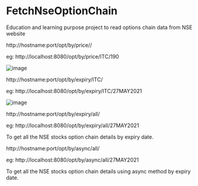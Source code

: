 # FetchNseOptionChain
Education and learning purpose project to read options chain data from NSE website

http://hostname:port/opt/by/price/<symbol>/<Strik Price>
  
  eg: http://localhost:8080/opt/by/price/ITC/190
  
  ![image](https://user-images.githubusercontent.com/19818842/119996360-4d992000-bfec-11eb-9bf0-56ca461501c2.png)
  
http://hostname:port/opt/by/expiry/ITC/<Expiry Date>
  
  eg: http://localhost:8080/opt/by/expiry/ITC/27MAY2021

  ![image](https://user-images.githubusercontent.com/19818842/119996729-a7014f00-bfec-11eb-91cd-61d623659984.png)
  
http://hostname:port/opt/by/expiry/all/<Expiry Date>
  
  eg: http://localhost:8080/opt/by/expiry/all/27MAY2021
  
  To get all the NSE stocks option chain details by expiry date.

http://hostname:port/opt/by/async/all/<Expiry Date>
  
  eg: http://localhost:8080/opt/by/async/all/27MAY2021
  
  To get all the NSE stocks option chain details using async method by expiry date.
